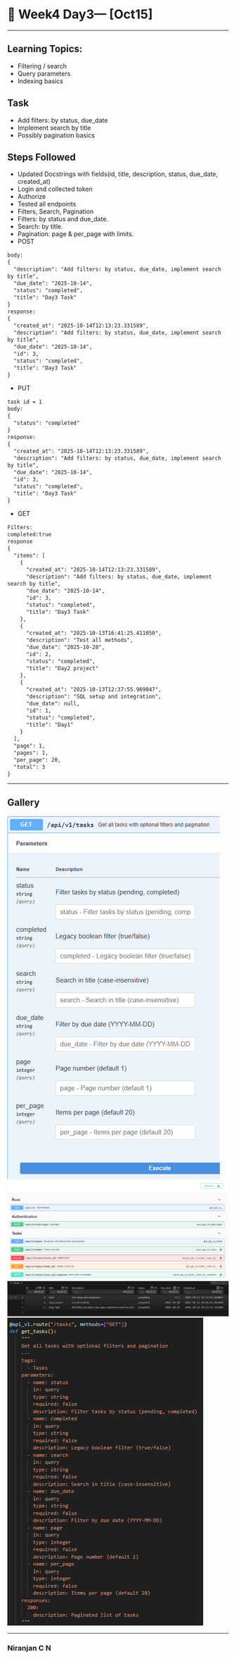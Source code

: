 # 📝 Week4 Day3— [Oct15]

---

## Learning Topics:
-   Filtering / search
-   Query parameters
-   Indexing basics
## Task
-	Add filters: by status, due_date
-   Implement search by title
-   Possibly pagination basics

## Steps Followed

-   Updated Docstrings with fields(id, title, description, status, due_date, created_at)
-   Login and collected token
-   Authorize
-   Tested all endpoints 
-   Filters, Search, Pagination
-   Filters: by status and due_date. 
-   Search: by title. 
-   Pagination: page & per_page with limits.
-   POST 
```
body:
{
  "description": "Add filters: by status, due_date, implement search by title",
  "due_date": "2025-10-14",
  "status": "completed",
  "title": "Day3 Task"
}
response:
{
  "created_at": "2025-10-14T12:13:23.331589",
  "description": "Add filters: by status, due_date, implement search by title",
  "due_date": "2025-10-14",
  "id": 3,
  "status": "completed",
  "title": "Day3 Task"
}
```
-   PUT
```
task id = 1
body:
{
  "status": "completed"
}
response:
{
  "created_at": "2025-10-14T12:13:23.331589",
  "description": "Add filters: by status, due_date, implement search by title",
  "due_date": "2025-10-14",
  "id": 3,
  "status": "completed",
  "title": "Day3 Task"
}
```
-   GET
```
Filters:
completed:true
response
{
  "items": [
    {
      "created_at": "2025-10-14T12:13:23.331589",
      "description": "Add filters: by status, due_date, implement search by title",
      "due_date": "2025-10-14",
      "id": 3,
      "status": "completed",
      "title": "Day3 Task"
    },
    {
      "created_at": "2025-10-13T16:41:25.411050",
      "description": "Test all methods",
      "due_date": "2025-10-20",
      "id": 2,
      "status": "completed",
      "title": "Day2 project"
    },
    {
      "created_at": "2025-10-13T12:37:55.969047",
      "description": "SQL setup and integration",
      "due_date": null,
      "id": 1,
      "status": "completed",
      "title": "Day1"
    }
  ],
  "page": 1,
  "pages": 1,
  "per_page": 20,
  "total": 3
}
```
---

## Gallery

![Screenshot 1](./images/image1.png)
![Screenshot 2](./images/image2.png)
![Screenshot 3](./images/image3.png)
![Screenshot 4](./images/image4.png)

---
### Niranjan C N